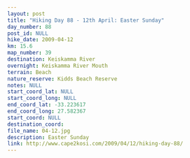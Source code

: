 ```yaml
---
layout: post
title: "Hiking Day 88 - 12th April: Easter Sunday"
day_number: 88
post_id: NULL
hike_date: 2009-04-12
km: 15.6
map_number: 39
destination: Keiskamma River
overnight: Keiskamma River Mouth
terrain: Beach
nature_reserve: Kidds Beach Reserve
notes: NULL
start_coord_lat: NULL
start_coord_long: NULL
end_coord_lat: -33.223617
end_coord_long: 27.582367
start_coord: NULL
destination_coord: 
file_name: 04-12.jpg
description: Easter Sunday
link: http://www.cape2kosi.com/2009/04/12/hiking-day-88/
---
```

